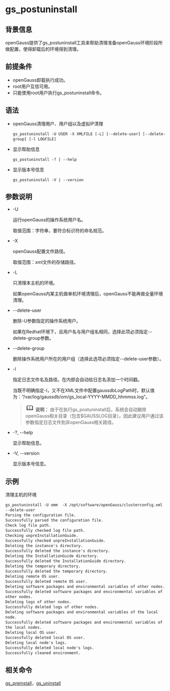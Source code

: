 # gs\_postuninstall

## 背景信息<a name="zh-cn_topic_0237152418_zh-cn_topic_0059778816_section1822511168423"></a>

openGauss提供了gs\_postuninstall工具来帮助清理准备openGauss环境阶段所做配置，使得卸载后的环境得到清理。

## 前提条件<a name="zh-cn_topic_0237152418_zh-cn_topic_0059778816_sdd9f70f91f8442b4bade64056b9c5b42"></a>

-   openGauss卸载执行成功。
-   root用户互信可用。
-   只能使用root用户执行gs\_postuninstall命令。

## 语法<a name="zh-cn_topic_0237152418_zh-cn_topic_0059778816_sad653bfd058a483ab93629bd7b66fc5d"></a>

-   openGauss清理用户、用户组以及虚拟IP清理

    ```
    gs_postuninstall -U USER -X XMLFILE [-L] [--delete-user] [--delete-group] [-l LOGFILE]
    ```

-   显示帮助信息

    ```
    gs_postuninstall -? | --help
    ```

-   显示版本号信息

    ```
    gs_postuninstall -V | --version
    ```


## 参数说明<a name="zh-cn_topic_0237152418_zh-cn_topic_0059778816_sb28b510af9974e7497677c1008506ace"></a>

-   -U

    运行openGauss的操作系统用户名。

    取值范围：字符串，要符合标识符的命名规范。

-   -X

    openGauss配置文件路径。

    取值范围：xml文件的存储路径。

-   -L

    只清理本主机的环境。

    如果openGauss内某主机做单机环境清理后，openGauss不能再做全量环境清理。

-   --delete-user

    删除-U参数指定的操作系统用户。

    如果在Redhat环境下，且用户名与用户组名相同，选择此项必须指定--delete-group参数。

-   --delete-group

    删除操作系统用户所在的用户组（选择此选项必须指定--delete-user参数）。

- -l

  指定日志文件名及路径。在内部会自动给日志名添加一个时间戳。

  当既不明确指定-l，又不在XML文件中配置gaussdbLogPath时，默认值为：“/var/log/gaussdb/om/gs_local-YYYY-MMDD_hhmmss.log”。

  >![](public_sys-resources/icon-note.png) **说明：** 
  >由于在执行gs\_postuninstall后，系统会自动删除openGauss相关目录（包含$GAUSSLOG目录）。因此建议用户通过该参数指定日志文件到非openGauss相关路径。

-   -?, --help

    显示帮助信息。

-   -V, --version

    显示版本号信息。


## 示例<a name="zh-cn_topic_0237152418_zh-cn_topic_0059778816_s0a095ace681e435cabeab950321a1ae3"></a>

清理主机的环境

```
gs_postuninstall -U omm  -X /opt/software/openGauss/clusterconfig.xml --delete-user
Parsing the configuration file.
Successfully parsed the configuration file.
Check log file path.
Successfully checked log file path.
Checking unpreInstallationGuide.
Successfully checked unpreInstallationGuide.
Deleting the instance's directory.
Successfully deleted the instance's directory.
Deleting the InstallationGuide directory.
Successfully deleted the InstallationGuide directory.
Deleting the temporary directory.
Successfully deleted the temporary directory.
Deleting remote OS user.
Successfully deleted remote OS user.
Deleting software packages and environmental variables of other nodes.
Successfully deleted software packages and environmental variables of other nodes.
Deleting logs of other nodes.
Successfully deleted logs of other nodes.
Deleting software packages and environmental variables of the local node.
Successfully deleted software packages and environmental variables of the local nodes.
Deleting local OS user.
Successfully deleted local OS user.
Deleting local node's logs.
Successfully deleted local node's logs.
Successfully cleaned environment.
```

## 相关命令<a name="zh-cn_topic_0237152418_zh-cn_topic_0059778816_s2ce69a080cb14656845238b0d1ee73c1"></a>

[gs\_preinstall](gs_preinstall.md)，[gs\_uninstall](gs_uninstall.md)

